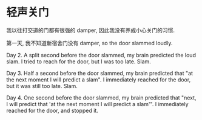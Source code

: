 # 轻声关门

我以往打交道的门都有很强的 damper, 因此我没有养成小心关门的习惯. 

第一天, 我不知道新宿舍门没有 damper, so the door slammed loudly. 

Day 2. A split second before the door slammed, my brain predicted the loud slam. I tried to reach for the door, but I was too late. Slam. 

Day 3. Half a second before the door slammed, my brain predicted that "at the next moment I will predict a slam". I immediately reached for the door, but it was still too late. Slam. 

Day 4. One second before the door slammed, my brain predicted that "next, I will predict that 'at the next moment I will predict a slam'". I immediately reached for the door, and stopped it. 
